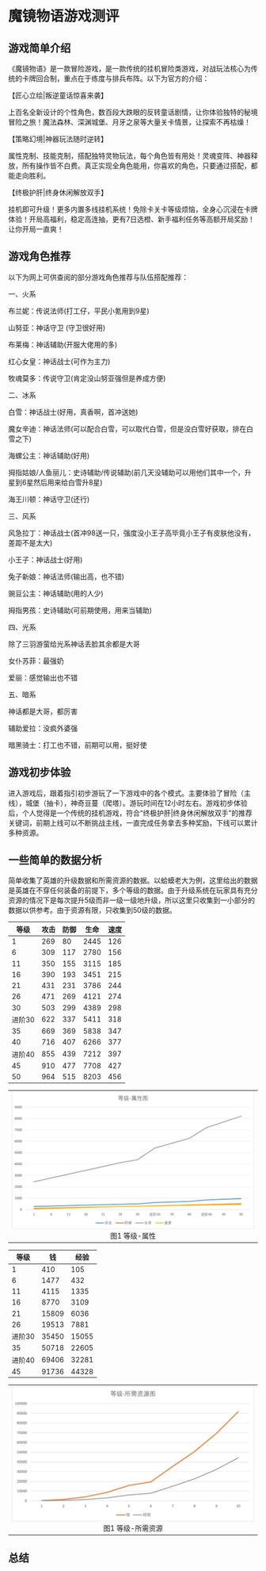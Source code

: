 # 魔镜物语游戏测评
## 游戏简单介绍
《魔镜物语》是一款冒险游戏，是一款传统的挂机冒险类游戏，对战玩法核心为传统的卡牌回合制，重点在于练度与排兵布阵。以下为官方的介绍：

【匠心立绘|叛逆童话惊喜来袭】

上百名全新设计的个性角色，数百段大跌眼的反转童话剧情，让你体验独特的秘境冒险之旅！魔法森林、深渊城堡、月牙之泉等大量关卡情景，让探索不再枯燥！

【策略幻境|神器玩法随时逆转】

属性克制、技能克制，搭配独特灵物玩法，每个角色皆有用处！灵魂变阵、神器释放，所有操作皆不白费。真正实现全角色能用，你喜欢的角色，只要通过搭配，都能走向胜利。

【终极护肝|终身休闲解放双手】

挂机即可升级！更多内置多线挂机系统！免除卡关卡等级烦恼，全身心沉浸在卡牌体验！开局高福利，稳定高连抽，更有7日选橙、新手福利任务等高额开局奖励！让你开局一直爽！

## 游戏角色推荐
以下为网上可供查阅的部分游戏角色推荐与队伍搭配推荐：

一、火系

布兰妮：传说法师(打工仔，平民小氪用到9星)

山努亚：神话守卫 (守卫很好用)

布莱梅：神话辅助(开服大佬用的多)

红心女皇：神话战士(可作为主力)

牧魂莫多：传说守卫(肯定没山努亚强但是养成方便)

二、冰系

白雪：神话战士(好用，真香啊，首冲送她)

魔女辛迪：神话法师(可以配合白雪，可以取代白雪，但是没白雪好获取，排在白雪之下)

海螺公主：神话辅助(好用)

拇指姑娘/人鱼丽儿：史诗辅助/传说辅助(前几天没辅助可以用他们其中一个，升星到6星然后用来给白雪升8星)

海王川顿：神话守卫(还行)

三、风系

风急拉丁：神话战士(首冲98送一只，强度没小王子高毕竟小王子有皮肤他没有，差距不是太大)

小王子：神话战士(好用)

兔子新娘：神话法师(输出高，也不错)

豌豆公主：神话辅助(用的人少)

拇指男孩：史诗辅助(可前期使用，用来当辅助)

四、光系

除了三羽游萤给光系神话丢脸其余都是大哥

女仆苏菲：最强奶

爱丽：感觉输出也不错

五、暗系

神话都是大哥，都厉害

辅助爱拉：没疯外婆强

暗黑骑士：打工也不错，前期可以用，挺好使

## 游戏初步体验
进入游戏后，跟着指引初步游玩了一下游戏中的各个模式。主要体验了冒险（主线），城堡（抽卡），神奇豆蔓（爬塔）。游玩时间在12小时左右。游戏初步体验后，个人觉得是一个传统的挂机游戏，符合“终极护肝|终身休闲解放双手”的推荐关键词，前期上线可以不断挑战主线，一直完成任务拿去多种奖励，下线可以累计多种资源。

## 一些简单的数据分析
简单收集了英雄的升级数据和所需资源的数据。以蛤蟆老大为例，这里给出的数据是英雄在不穿任何装备的前提下，多个等级的数据。由于升级系统在玩家具有充分资源的情况下是每次提升5级而非一级一级地升级，所以这里只收集到一小部分的数据以供参考。由于资源有限，只收集到50级的数据。

| 等级   | 攻击  | 防御  | 生命   | 速度  |
|------|-----|-----|------|-----|
| 1    | 269 | 80  | 2445 | 126 |
| 6    | 309 | 117 | 2780 | 156 |
| 11   | 350 | 155 | 3115 | 185 |
| 16   | 390 | 193 | 3451 | 215 |
| 21   | 431 | 231 | 3786 | 244 |
| 26   | 471 | 269 | 4121 | 274 |
| 30   | 503 | 299 | 4389 | 298 |
| 进阶30 | 622 | 337 | 5411 | 318 |
| 35   | 669 | 369 | 5838 | 347 |
| 40   | 716 | 407 | 6266 | 377 |
| 进阶40 | 855 | 439 | 7212 | 397 |
| 45   | 910 | 477 | 7708 | 427 |
| 50   | 964 | 515 | 8203 | 456 |

<table>
    <tr>
        <td ><center><img src="https://github.com/AuTuMnnn458/Game-test-For-Mojingwuyu/blob/main/pic/%E7%AD%89%E7%BA%A7-%E5%B1%9E%E6%80%A7.png" >图1 等级-属性 </center></td>
    </tr>
</table>

| 等级   | 钱     | 经验    |
|------|-------|-------|
| 1    | 410   | 105   |
| 6    | 1477  | 432   |
| 11   | 4115  | 1335  |
| 16   | 8770  | 3109  |
| 21   | 15809 | 6036  |
| 26   | 19513 | 7881  |
| 进阶30 | 35450 | 15055 |
| 35   | 50718 | 22605 |
| 进阶40 | 69406 | 32281 |
| 45   | 91736 | 44328 |
<table>
    <tr>
        <td ><center><img src="https://github.com/AuTuMnnn458/Game-test-For-Mojingwuyu/blob/main/pic/%E7%AD%89%E7%BA%A7-%E6%89%80%E9%9C%80%E8%B5%84%E6%BA%90%E5%9B%BE.png" >图1 等级-所需资源 </center></td>
    </tr>
</table>

## 总结
